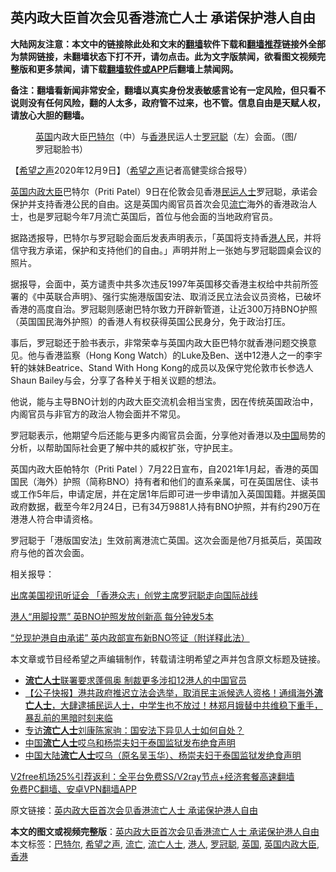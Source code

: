  <h2>英内政大臣首次会见香港流亡人士 承诺保护港人自由</h2> <p class="notice"><b>大陆网友注意：本文中的链接除此处和文末的<a href="https://github.com/bannedbook/fanqiang" >翻墙</a>软件下载和<a href="https://github.com/killgcd/justmysocks/blob/master/README.md">翻墙推荐</a>链接外全部为禁网链接，未翻墙状态下打不开，请勿点击。此为文字版禁闻，欲看图文视频完整版和更多禁闻，请下载<a href="https://github.com/bannedbook/fanqiang">翻墙软件或APP</a>后翻墙上禁闻网。</p><p>备注：翻墙看新闻非常安全，翻墙以真实身份发表敏感言论有一定风险，但只看不说则没有任何风险，翻的人太多，政府管不过来，也不管。信息自由是天赋人权，请放心大胆的翻墙。</b></p>  <div class="entry"> <figure><figcaption><a href="https://www.bannedbook.org/bnews/tag/%e8%8b%b1%e5%9b%bd/" class="st_tag internal_tag" rel="tag" title="标签 英国 下的日志">英国</a>内政大臣<a href="https://www.bannedbook.org/bnews/tag/%e5%b7%b4%e7%89%b9%e5%b0%94/" class="st_tag internal_tag" rel="tag" title="标签 巴特尔 下的日志">巴特尔</a>（中）与<a href="https://www.bannedbook.org/bnews/tag/%e9%a6%99%e6%b8%af/" class="st_tag internal_tag" rel="tag" title="标签 香港 下的日志">香港</a>民运人士<a href="https://www.bannedbook.org/bnews/tag/%e7%bd%97%e5%86%a0%e8%81%aa/" class="st_tag internal_tag" rel="tag" title="标签 罗冠聪 下的日志">罗冠聪</a>（左）会面。（图/罗冠聪脸书）</figcaption></figure> <p>【<span class='wp_keywordlink_affiliate'><a href="https://www.soundofhope.org" title="希望之声" target="_blank">希望之声</a></span>2020年12月9日】（<a href="https://www.bannedbook.org/bnews/tag/%e5%b8%8c%e6%9c%9b%e4%b9%8b%e5%a3%b0/" class="st_tag internal_tag" rel="tag" title="标签 希望之声 下的日志">希望之声</a>记者高健雯综合报导）</p> <p><a href="https://www.bannedbook.org/bnews/tag/%E8%8B%B1%E5%9B%BD%E5%86%85%E6%94%BF%E5%A4%A7%E8%87%A3/" class="st_tag internal_tag" rel="tag" title="标签 英国内政大臣 下的日志">英国内政大臣</a>巴特尔（Priti Patel）9日在伦敦会见香港<span class='wp_keywordlink'><a href="https://www.bannedbook.org/forum9/" title="民运人士看法轮功" target="_blank">民运人士</a></span>罗冠聪，承诺会保护并支持香港公民的自由。这是英国内阁官员首次会见<a href="https://www.bannedbook.org/bnews/tag/%E6%B5%81%E4%BA%A1/" class="st_tag internal_tag" rel="tag" title="标签 流亡 下的日志">流亡</a>海外的香港政治人士，也是罗冠聪今年7月流亡英国后，首位与他会面的当地政府官员。</p> <p>据路透报导，巴特尔与罗冠聪会面后发表声明表示，「英国将支持香<a href="https://www.bannedbook.org/bnews/tag/%e6%b8%af%e4%ba%ba/" class="st_tag internal_tag" rel="tag" title="标签 港人 下的日志">港人</a>民，并将信守我方承诺，保护和支持他们的自由。」声明并附上一张她与罗冠聪圆桌会议的照片。</p> <p>据报导，会面中，英方谴责中共多次违反1997年英国移交香港主权给中共前所签署的《中英联合声明》、强行实施港版国安法、取消泛民立法会议员资格，已破坏香港的高度自治。罗冠聪则感谢巴特尔致力开辟新管道，让近300万持BNO护照（英国国民海外护照）的香港人有权获得英国公民身分，免于政治打压。</p>  <p>事后，罗冠聪还于脸书表示，非常荣幸与英国内政大臣巴特尔就香港问题交换意见。他与香港监察（Hong Kong Watch）的Luke及Ben、送中12港人之一的李宇轩的妹妹Beatrice、Stand With Hong Kong的成员以及保守党伦敦市长参选人Shaun Bailey与会，分享了各种关于相关议题的想法。</p> <p>他说，能与主导BNO计划的内政大臣交流机会相当宝贵，因在传统英国政治中，内阁官员与非官方的政治人物会面并不常见。</p> <p>罗冠聪表示，他期望今后还能与更多内阁官员会面，分享他对香港以及<span class='wp_keywordlink_affiliate'><a href="https://www.bannedbook.org/" title="中国" target="_blank">中国</a></span>局势的分析，以帮助国际社会更了解中共的威权扩张，守护民主。</p> <p></p>  <p>英国内政大臣帕特尔（Priti Patel ）7月22日宣布，自2021年1月起，香港的英国国民（海外）护照（简称BNO）持有者和他们的直系亲属，可在英国居住、读书或工作5年后，申请定居，并在定居1年后即可进一步申请加入英国国籍。并据英国政府数据，截至今年2月24日，已有34万9881人持有BNO护照，并有约290万在港港人符合申请资格。</p> <p>罗冠聪于「港版国安法」生效前离港流亡英国。这次会面是他7月抵英后，英国政府与他的首次会面。</p> <p>相关报导：</p> <p><a href="https://www.soundofhope.org/post/396835">出席美国视讯听证会 「香港众志」创党主席罗冠聪走向国际战线</a></p>  <p><a href="https://www.soundofhope.org/post/450241">港人“用脚投票” 英BNO护照发放创新高 每分钟发5本</a>  </p> <p><a href="https://www.soundofhope.org/post/403618">“兑现护港自由承诺” 英内政部宣布新BNO签证（附详释此法）</a></p> <p>本文章或节目经希望之声编辑制作，转载请注明希望之声并包含原文标题及链接。</p> <ul class='op-related-articles' title='相关阅读'> <li><a href='https://www.bannedbook.org/bnews/headline/20201024/1419642.html' target='_blank'><b>流亡人士</b>联署要求蓬佩奥 制裁更多涉扣12港人的中国官员</a></li> <li><a href='https://www.bannedbook.org/bnews/bannedvideo/20200801/1373211.html' target='_blank'>【公子快报】港共政府推迟立法会选举，取消民主派候选人资格！通缉海外<b>流亡人士</b>，大肆逮捕民运人士，中学生也不放过！林郑月娥替中共维稳下重手，暴乱前的黑暗时刻来临</a></li> <li><a href='https://www.bannedbook.org/bnews/headline/20200730/1372134.html' target='_blank'>专访<b>流亡人士</b>刘康陈家驹：国安法下异见人士如何自处？</a></li> <li><a href='https://www.bannedbook.org/bnews/headline/20190709/1155179.html' target='_blank'>中国<b>流亡人士</b>哎乌和杨崇夫妇于泰国监狱发布绝食声明</a></li> <li><a href='https://www.bannedbook.org/bnews/weiquan/20190708/1155005.html' target='_blank'>中国大陆<b>流亡人士</b>哎乌&#65288;原名吴玉华&#65289;&#12289;杨崇夫妇于泰国监狱发绝食声明</a></li> </ul> <p class="texttj"> <a href="https://www.bannedbook.org/forum23/topic22702.html" target="_blank">V2free机场25%引荐返利：全平台免费SS/V2ray节点+经济套餐高速翻墙</a><br/> <a href="https://github.com/bannedbook/fanqiang/wiki/%E7%A6%81%E9%97%BB%E7%BD%91%E5%AE%89%E5%8D%93%E7%BF%BB%E5%A2%99%E6%96%B0%E9%97%BBAPP" target="_blank">免费PC翻墙、安卓VPN翻墙APP</a></p><p>原文链接：<a class="src_link"  href="https://www.soundofhope.org/post/452059" target="_blank">英内政大臣首次会见香港流亡人士 承诺保护港人自由</a></p> <a name='sharetosocial'></a>       <div><b>本文的图文或视频完整版</b>：<a href='https://www.bannedbook.org/bnews/comments/20201210/1445131.html'>英内政大臣首次会见香港流亡人士 承诺保护港人自由</a></div>  </div><!--END ENTRY--> <div class="postfooter"> <div>本文标签：<a href="https://www.bannedbook.org/bnews/tag/%e5%b7%b4%e7%89%b9%e5%b0%94/" rel="tag">巴特尔</a>, <a href="https://www.bannedbook.org/bnews/tag/%e5%b8%8c%e6%9c%9b%e4%b9%8b%e5%a3%b0/" rel="tag">希望之声</a>, <a href="https://www.bannedbook.org/bnews/tag/%E6%B5%81%E4%BA%A1/" rel="tag">流亡</a>, <a href="https://www.bannedbook.org/bnews/tag/%e6%b5%81%e4%ba%a1%e4%ba%ba%e5%a3%ab/" rel="tag">流亡人士</a>, <a href="https://www.bannedbook.org/bnews/tag/%e6%b8%af%e4%ba%ba/" rel="tag">港人</a>, <a href="https://www.bannedbook.org/bnews/tag/%e7%bd%97%e5%86%a0%e8%81%aa/" rel="tag">罗冠聪</a>, <a href="https://www.bannedbook.org/bnews/tag/%e8%8b%b1%e5%9b%bd/" rel="tag">英国</a>, <a href="https://www.bannedbook.org/bnews/tag/%E8%8B%B1%E5%9B%BD%E5%86%85%E6%94%BF%E5%A4%A7%E8%87%A3/" rel="tag">英国内政大臣</a>, <a href="https://www.bannedbook.org/bnews/tag/%e9%a6%99%e6%b8%af/" rel="tag">香港</a></div>  </div><!--END POSTFOOTER--> 